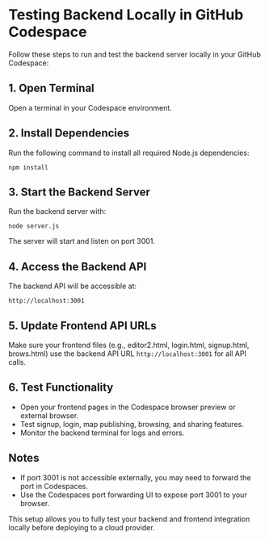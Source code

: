 # Testing Backend Locally in GitHub Codespace

Follow these steps to run and test the backend server locally in your GitHub Codespace:

## 1. Open Terminal
Open a terminal in your Codespace environment.

## 2. Install Dependencies
Run the following command to install all required Node.js dependencies:
```
npm install
```

## 3. Start the Backend Server
Run the backend server with:
```
node server.js
```
The server will start and listen on port 3001.

## 4. Access the Backend API
The backend API will be accessible at:
```
http://localhost:3001
```

## 5. Update Frontend API URLs
Make sure your frontend files (e.g., editor2.html, login.html, signup.html, brows.html) use the backend API URL `http://localhost:3001` for all API calls.

## 6. Test Functionality
- Open your frontend pages in the Codespace browser preview or external browser.
- Test signup, login, map publishing, browsing, and sharing features.
- Monitor the backend terminal for logs and errors.

## Notes
- If port 3001 is not accessible externally, you may need to forward the port in Codespaces.
- Use the Codespaces port forwarding UI to expose port 3001 to your browser.

This setup allows you to fully test your backend and frontend integration locally before deploying to a cloud provider.
